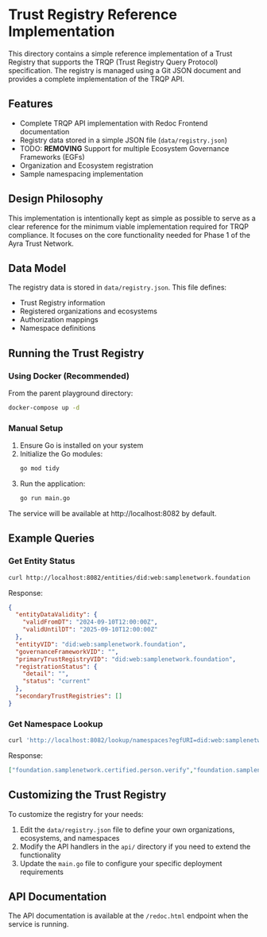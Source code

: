 # Trust Registry Reference Implementation

This directory contains a simple reference implementation of a Trust Registry that supports the TRQP (Trust Registry Query Protocol) specification. The registry is managed using a Git JSON document and provides a complete implementation of the TRQP API.

## Features

- Complete TRQP API implementation with Redoc Frontend documentation
- Registry data stored in a simple JSON file (`data/registry.json`)
- TODO: **REMOVING** Support for multiple Ecosystem Governance Frameworks (EGFs)
- Organization and Ecosystem registration
- Sample namespacing implementation

## Design Philosophy

This implementation is intentionally kept as simple as possible to serve as a clear reference for the minimum viable implementation required for TRQP compliance. It focuses on the core functionality needed for Phase 1 of the Ayra Trust Network.

## Data Model

The registry data is stored in `data/registry.json`. This file defines:

- Trust Registry information
- Registered organizations and ecosystems
- Authorization mappings
- Namespace definitions

## Running the Trust Registry

### Using Docker (Recommended)

From the parent playground directory:
```bash
docker-compose up -d
```

### Manual Setup

1. Ensure Go is installed on your system
2. Initialize the Go modules:
   ```bash
   go mod tidy
   ```
3. Run the application:
   ```bash
   go run main.go
   ```

The service will be available at http://localhost:8082 by default.

## Example Queries

### Get Entity Status

```bash
curl http://localhost:8082/entities/did:web:samplenetwork.foundation
```

Response:
```json
{
  "entityDataValidity": {
    "validFromDT": "2024-09-10T12:00:00Z",
    "validUntilDT": "2025-09-10T12:00:00Z"
  },
  "entityVID": "did:web:samplenetwork.foundation",
  "governanceFrameworkVID": "",
  "primaryTrustRegistryVID": "did:web:samplenetwork.foundation",
  "registrationStatus": {
    "detail": "",
    "status": "current"
  },
  "secondaryTrustRegistries": []
}
```

### Get Namespace Lookup

```bash
curl 'http://localhost:8082/lookup/namespaces?egfURI=did:web:samplenetwork2.com'
```

Response:
```json
["foundation.samplenetwork.certified.person.verify","foundation.samplenetwork.certified.person.issue"]
```

## Customizing the Trust Registry

To customize the registry for your needs:

1. Edit the `data/registry.json` file to define your own organizations, ecosystems, and namespaces
2. Modify the API handlers in the `api/` directory if you need to extend the functionality
3. Update the `main.go` file to configure your specific deployment requirements

## API Documentation

The API documentation is available at the `/redoc.html` endpoint when the service is running.
